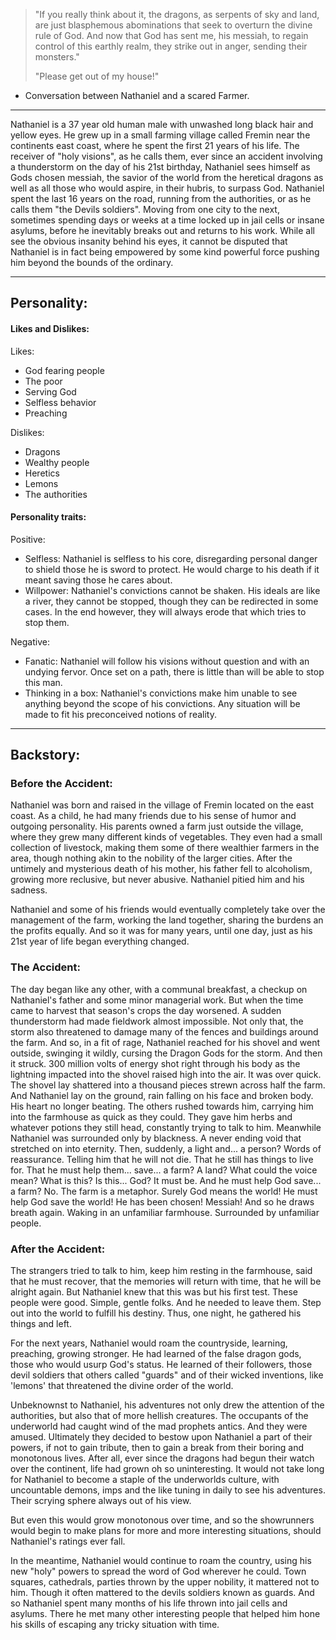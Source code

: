 >"If you really think about it, the dragons, as serpents of sky and land, are just blasphemous abominations that seek to overturn the divine rule of God. And now that God has sent me, his messiah, to regain control of this earthly realm, they strike out in anger, sending their monsters."
>
>"Please get out of my house!"
- Conversation between Nathaniel and a scared Farmer.
***

Nathaniel is a 37 year old human male with unwashed long black hair and yellow eyes. 
He grew up in a small farming village called Fremin near the continents east coast, where he spent the first 21 years of his life.
The receiver of "holy visions", as he calls them, ever since an accident involving a thunderstorm on the day of his 21st birthday, Nathaniel sees himself as Gods chosen messiah, the savior of the world from the heretical dragons as well as all those who would aspire, in their hubris, to surpass God.
Nathaniel spent the last 16 years on the road, running from the authorities, or as he calls them "the Devils soldiers". Moving from one city to the next, sometimes spending days or weeks at a time locked up in jail cells or insane asylums, before he inevitably breaks out and returns to his work.
While all see the obvious insanity behind his eyes, it cannot be disputed that Nathaniel is in fact being empowered by some kind powerful force pushing him beyond the bounds of the ordinary.

***
## Personality:

#### Likes and Dislikes:

Likes:
- God fearing people
- The poor
- Serving God
- Selfless behavior
- Preaching

Dislikes:
- Dragons
- Wealthy people
- Heretics
- Lemons
- The authorities

#### Personality traits:

Positive:
- Selfless: Nathaniel is selfless to his core, disregarding personal danger to shield those he is sword to protect. He would charge to his death if it meant saving those he cares about.
- Willpower: Nathaniel's convictions cannot be shaken. His ideals are like a river, they cannot be stopped, though they can be redirected in some cases. In the end however, they will always erode that which tries to stop them.

Negative:
- Fanatic: Nathaniel will follow his visions without question and with an undying fervor. Once set on a path, there is little than will be able to stop this man.
- Thinking in a box: Nathaniel's convictions make him unable to see anything beyond the scope of his convictions. Any situation will be made to fit his preconceived notions of reality.

***

## Backstory:

### Before the Accident:
Nathaniel was born and raised in the village of Fremin located on the east coast.
As a child, he had many friends due to his sense of humor and outgoing personality.
His parents owned a farm just outside the village, where they grew many different kinds of vegetables. They even had a small collection of livestock, making them some of there wealthier farmers in the area, though nothing akin to the nobility of the larger cities.
After the untimely and mysterious death of his mother, his father fell to alcoholism, growing more reclusive, but never abusive. Nathaniel pitied him and his sadness.

Nathaniel and some of his friends would eventually completely take over the management of the farm, working the land together, sharing the burdens an the profits equally.
And so it was for many years, until one day, just as his 21st year of life began everything changed.

### The Accident:
The day began like any other, with a communal breakfast, a checkup on Nathaniel's father and some minor managerial work. 
But when the time came to harvest that season's crops the day worsened.
A sudden thunderstorm had made fieldwork almost impossible. Not only that, the storm also threatened to damage many of the fences and buildings around the farm.
And so, in a fit of rage, Nathaniel reached for his shovel and went outside, swinging it wildly, cursing the Dragon Gods for the storm.
And then it struck. 300 million volts of energy shot right through his body as the lightning impacted into the shovel raised high into the air. 
It was over quick. The shovel lay shattered into a thousand pieces strewn across half the farm.
And Nathaniel lay on the ground, rain falling on his face and broken body. His heart no longer beating.
The others rushed towards him, carrying him into the farmhouse as quick as they could.
They gave him herbs and whatever potions they still head, constantly trying to talk to him.
Meanwhile Nathaniel was surrounded only by blackness. A never ending void that stretched on into eternity.
Then, suddenly, a light and... a person? 
Words of reassurance. Telling him that he will not die. That he still has things to live for. That he must help them... save... a farm? A land? 
What could the voice mean? What is this? Is this... God?
It must be. And he must help God save... a farm? No. The farm is a metaphor. Surely God means the world! He must help God save the world! He has been chosen! Messiah!
And so he draws breath again. Waking in an unfamiliar farmhouse. Surrounded by unfamiliar people.

### After the Accident:
The strangers tried to talk to him, keep him resting in the farmhouse, said that he must recover, that the memories will return with time, that he will be alright again.
But Nathaniel knew that this was but his first test. These people were good. Simple, gentle folks. And he needed to leave them. Step out into the world to fulfill his destiny.
Thus, one night, he gathered his things and left.

For the next years, Nathaniel would roam the countryside, learning, preaching, growing stronger.
He had learned of the false dragon gods, those who would usurp God's status. 
He learned of their followers, those devil soldiers that others called "guards" and of their wicked inventions, like 'lemons' that threatened the divine order of the world. 

Unbeknownst to Nathaniel, his adventures not only drew the attention of the authorities, but also that of more hellish creatures.
The occupants of the underworld had caught wind of the mad prophets antics. And they were amused. Ultimately they decided to bestow upon Nathaniel a part of their powers, if not to gain tribute, then to gain a break from their boring and monotonous lives. After all, ever since the dragons had begun their watch over the continent, life had grown oh so uninteresting.
It would not take long for Nathaniel to become a staple of the underworlds culture, with uncountable demons, imps and the like tuning in daily to see his adventures. 
Their scrying sphere always out of his view.

But even this would grow monotonous over time, and so the showrunners would begin to make plans for more and more interesting situations, should Nathaniel's ratings ever fall.

In the meantime, Nathaniel would continue to roam the country, using his new "holy" powers to spread the word of God wherever he could.
Town squares, cathedrals, parties thrown by the upper nobility, it mattered not to him.
Though it often mattered to the devils soldiers known as guards.
And so Nathaniel spent many months of his life thrown into jail cells and asylums. 
There he met many other interesting people that helped him hone his skills of escaping any tricky situation with time.